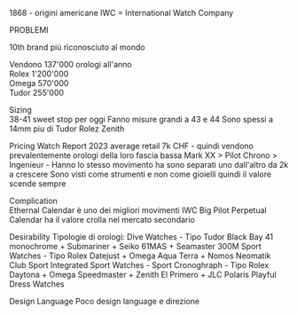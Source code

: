 1868 - origini americane
IWC = International Watch Company

PROBLEMI

10th brand più riconosciuto al mondo

Vendono 137'000 orologi all'anno<br>
Rolex 1'200'000 <br>
Omega 570'000 <br>
Tudor 255'000

Sizing <br>
38-41 sweet stop per oggi
Fanno misure grandi a 43 e 44
Sono spessi a 14mm piu di Tudor Rolez Zenith

Pricing
Watch Report 2023 average retail 7k CHF - quindi vendono prevalentemente orologi della loro fascia bassa
Mark XX > Pilot Chrono > Ingenieur - Hanno lo stesso movimento ha sono separati uno dall'altro da 2k a crescere
Sono visti come strumenti e non come gioielli quindi il valore scende sempre

Complication <br>
Ethernal Calendar è uno dei migliori movimenti
IWC Big Pilot Perpetual Calendar ha il valore crolla nel mercato secondario 

Desirability
Tipologie di orologi:
Dive Watches - Tipo Tudor Black Bay 41 monochrome + Submariner + Seiko 61MAS + Seamaster 300M
Sport Watches - Tipo Rolex Datejust + Omega Aqua Terra + Nomos Neomatik Club Sport 
Integrated Sport Watches - 
Sport Cronoghraph - Tipo Rolex Daytona + Omega Speedmaster + Zenith El Primero + JLC Polaris 
Playful Dress Watches

Design Language
Poco design language e direzione
